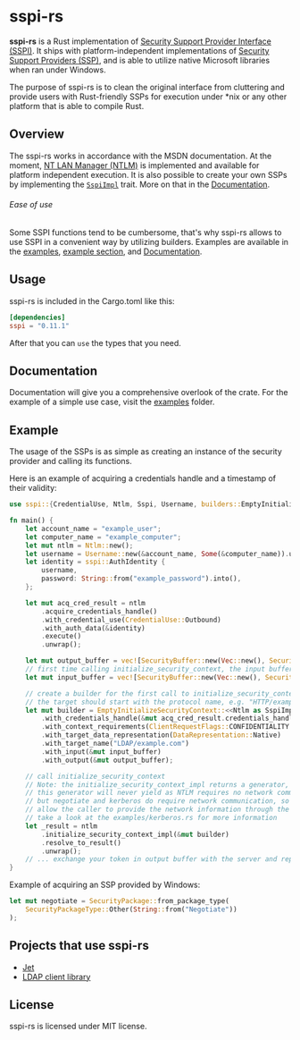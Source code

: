 # sspi-rs

**sspi-rs** is a Rust implementation of [Security Support Provider Interface (SSPI)](https://docs.microsoft.com/en-us/windows/win32/rpc/security-support-provider-interface-sspi-). It ships with platform-independent implementations of [Security Support Providers (SSP)](https://docs.microsoft.com/en-us/windows/win32/rpc/security-support-providers-ssps-), and is able to utilize native Microsoft libraries when ran under Windows.

The purpose of sspi-rs is to clean the original interface from cluttering and provide users with Rust-friendly SSPs for execution under *nix or any other platform that is able to compile Rust.

## Overview

The sspi-rs works in accordance with the MSDN documentation. At the moment, [NT LAN Manager (NTLM)](https://docs.microsoft.com/en-us/openspecs/windows_protocols/ms-nlmp/b38c36ed-2804-4868-a9ff-8dd3182128e4) is implemented and available for platform independent execution. It is also possible to create your own SSPs by implementing the [`SspiImpl`]() trait. More on that in the [Documentation](target/doc/sspi/index.html).

###### Ease of use
Some SSPI functions tend to be cumbersome, that's why sspi-rs allows to use SSPI in a convenient way by utilizing builders. Examples are available in the [examples](examples), [example section](#example), and [Documentation](target/doc/sspi/index.html).

## Usage
sspi-rs is included in the Cargo.toml like this:
```TOML
[dependencies]
sspi = "0.11.1"
```
After that you can `use` the types that you need.


## Documentation

Documentation will give you a comprehensive overlook of the crate. For the example of a simple use case, visit the [examples](examples) folder.

## Example

The usage of the SSPs is as simple as creating an instance of the security provider and calling its functions.

Here is an example of acquiring a credentials handle and a timestamp of their validity:
```rust
use sspi::{CredentialUse, Ntlm, Sspi, Username, builders::EmptyInitializeSecurityContext, SecurityBuffer, ClientRequestFlags, DataRepresentation, SecurityBufferType, SspiImpl};

fn main() {
    let account_name = "example_user";
    let computer_name = "example_computer";
    let mut ntlm = Ntlm::new();
    let username = Username::new(&account_name, Some(&computer_name)).unwrap();
    let identity = sspi::AuthIdentity {
        username,
        password: String::from("example_password").into(),
    };

    let mut acq_cred_result = ntlm
        .acquire_credentials_handle()
        .with_credential_use(CredentialUse::Outbound)
        .with_auth_data(&identity)
        .execute()
        .unwrap();

    let mut output_buffer = vec![SecurityBuffer::new(Vec::new(), SecurityBufferType::Token)];
    // first time calling initialize_security_context, the input buffer should be empty
    let mut input_buffer = vec![SecurityBuffer::new(Vec::new(), SecurityBufferType::Token)];

    // create a builder for the first call to initialize_security_context
    // the target should start with the protocol name, e.g. "HTTP/example.com" or "LDAP/example.com"
    let mut builder = EmptyInitializeSecurityContext::<<Ntlm as SspiImpl>::CredentialsHandle>::new()
        .with_credentials_handle(&mut acq_cred_result.credentials_handle)
        .with_context_requirements(ClientRequestFlags::CONFIDENTIALITY | ClientRequestFlags::ALLOCATE_MEMORY)
        .with_target_data_representation(DataRepresentation::Native)
        .with_target_name("LDAP/example.com")
        .with_input(&mut input_buffer)
        .with_output(&mut output_buffer);

    // call initialize_security_context
    // Note: the initialize_security_context_impl returns a generator, for NTLM, 
    // this generator will never yield as NTLM requires no network communication to a third party
    // but negotiate and kerberos do require network communication, so the generator is used to
    // allow the caller to provide the network information through the generator.resume() method
    // take a look at the examples/kerberos.rs for more information
    let _result = ntlm
        .initialize_security_context_impl(&mut builder)
        .resolve_to_result()
        .unwrap();
    // ... exchange your token in output buffer with the server and repeat the process until either server is satisfied or an error is thrown
}

```

Example of acquiring an SSP provided by Windows:
```Rust
let mut negotiate = SecurityPackage::from_package_type(
    SecurityPackageType::Other(String::from("Negotiate"))
);
```

## Projects that use sspi-rs

* [Jet](https://github.com/Devolutions/devolutions-jet)
* [LDAP client library](https://github.com/kanidm/ldap3/blob/master/proto/examples/sasltest/main.rs)

## License
sspi-rs is licensed under MIT license.
